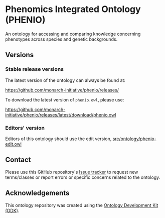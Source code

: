 # Phenomics Integrated Ontology (PHENIO)

An ontology for accessing and comparing knowledge concerning phenotypes across species and genetic backgrounds.

## Versions

### Stable release versions

The latest version of the ontology can always be found at:

https://github.com/monarch-initiative/phenio/releases/

To download the latest version of `phenio.owl`, please use:

https://github.com/monarch-initiative/phenio/releases/latest/download/phenio.owl

### Editors' version

Editors of this ontology should use the edit version, [src/ontology/phenio-edit.owl](src/ontology/phenio-edit.owl)

## Contact

Please use this GitHub repository's [Issue tracker](https://github.com/monarch-initiative/phenio/issues) to request new terms/classes or report errors or specific concerns related to the ontology.

## Acknowledgements

This ontology repository was created using the [Ontology Development Kit (ODK)](https://github.com/INCATools/ontology-development-kit).

